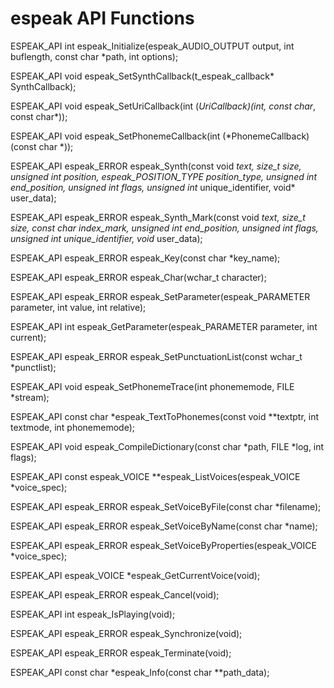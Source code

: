 
# espeak API Functions

ESPEAK_API int espeak_Initialize(espeak_AUDIO_OUTPUT output, int buflength, const char *path, int options);

ESPEAK_API void espeak_SetSynthCallback(t_espeak_callback* SynthCallback);

ESPEAK_API void espeak_SetUriCallback(int (*UriCallback)(int, const char*, const char*));

ESPEAK_API void espeak_SetPhonemeCallback(int (*PhonemeCallback)(const char *));

ESPEAK_API espeak_ERROR espeak_Synth(const void *text,
	size_t size,
	unsigned int position,
	espeak_POSITION_TYPE position_type,
	unsigned int end_position,
	unsigned int flags,
	unsigned int* unique_identifier,
	void* user_data);

ESPEAK_API espeak_ERROR espeak_Synth_Mark(const void *text,
	size_t size,
	const char *index_mark,
	unsigned int end_position,
	unsigned int flags,
	unsigned int* unique_identifier,
	void* user_data);

ESPEAK_API espeak_ERROR espeak_Key(const char *key_name);

ESPEAK_API espeak_ERROR espeak_Char(wchar_t character);

ESPEAK_API espeak_ERROR espeak_SetParameter(espeak_PARAMETER parameter, int value, int relative);

ESPEAK_API int espeak_GetParameter(espeak_PARAMETER parameter, int current);

ESPEAK_API espeak_ERROR espeak_SetPunctuationList(const wchar_t *punctlist);

ESPEAK_API void espeak_SetPhonemeTrace(int phonememode, FILE *stream);

ESPEAK_API const char *espeak_TextToPhonemes(const void **textptr, int textmode, int phonememode);

ESPEAK_API void espeak_CompileDictionary(const char *path, FILE *log, int flags);

ESPEAK_API const espeak_VOICE **espeak_ListVoices(espeak_VOICE *voice_spec);

ESPEAK_API espeak_ERROR espeak_SetVoiceByFile(const char *filename);

ESPEAK_API espeak_ERROR espeak_SetVoiceByName(const char *name);

ESPEAK_API espeak_ERROR espeak_SetVoiceByProperties(espeak_VOICE *voice_spec);

ESPEAK_API espeak_VOICE *espeak_GetCurrentVoice(void);

ESPEAK_API espeak_ERROR espeak_Cancel(void);

ESPEAK_API int espeak_IsPlaying(void);

ESPEAK_API espeak_ERROR espeak_Synchronize(void);

ESPEAK_API espeak_ERROR espeak_Terminate(void);

ESPEAK_API const char *espeak_Info(const char **path_data);
